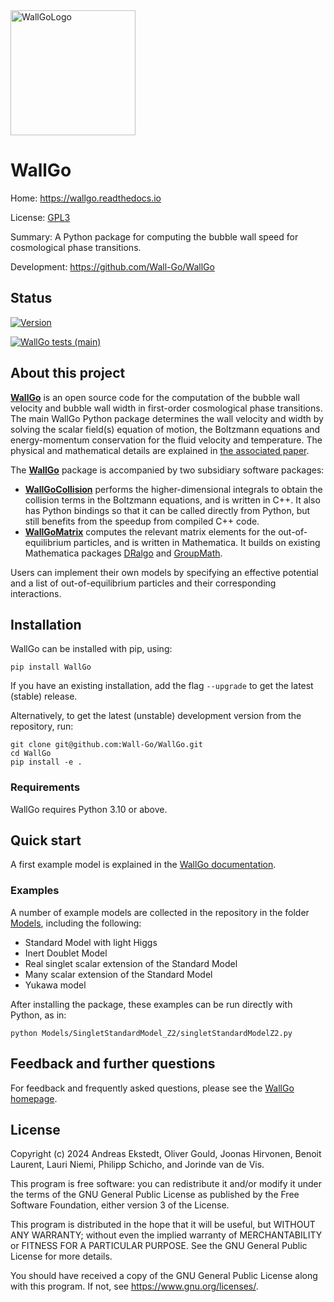 <img src="https://raw.githubusercontent.com/Wall-Go/WallGo/refs/heads/main/docs/source/figures/wallgo.svg" alt="WallGoLogo" width="200"/>


# WallGo

Home: https://wallgo.readthedocs.io

License: [GPL3](LICENSE)

Summary: A Python package for computing the bubble wall speed for cosmological phase transitions.

Development: https://github.com/Wall-Go/WallGo


## Status

[![Version](https://img.shields.io/github/v/tag/Wall-Go/WallGo?label=Version)](https://github.com/Wall-Go/WallGo/tags/)

[![WallGo tests (main)](https://github.com/Wall-Go/WallGo/actions/workflows/main.yml/badge.svg)](https://github.com/Wall-Go/WallGo/actions/workflows/main.yml)


## About this project

[**WallGo**](https://wallgo.readthedocs.io) is an open source code for the computation of the bubble wall velocity and bubble wall width in first-order cosmological phase transitions.
The main WallGo Python package determines the wall velocity and width by solving the scalar field(s) equation of motion, the Boltzmann equations and energy-momentum conservation for the fluid velocity and temperature. The physical and mathematical details are explained in [the associated paper](https://arxiv.org/abs/2411.04970).

The [**WallGo**](https://github.com/Wall-Go/WallGo) package is accompanied by two subsidiary software packages:
- [**WallGoCollision**](https://github.com/Wall-Go/WallGoCollision) performs the higher-dimensional integrals to obtain the collision terms in the Boltzmann equations, and is written in C++. It also has Python bindings so that it can be called directly from Python, but still benefits from the speedup from compiled C++ code.
- [**WallGoMatrix**](https://github.com/Wall-Go/WallGoMatrix) computes the relevant matrix elements for the out-of-equilibrium particles, and is written in Mathematica. It builds on existing Mathematica packages [DRalgo](https://github.com/DR-algo/DRalgo) and [GroupMath](https://renatofonseca.net/groupmath).

Users can implement their own models by specifying an effective potential and a list of out-of-equilibrium particles and their corresponding interactions.


## Installation

WallGo can be installed with pip, using:

    pip install WallGo

If you have an existing installation, add the flag `--upgrade` to get the latest (stable) release.

Alternatively, to get the latest (unstable) development version from the repository, run:

    git clone git@github.com:Wall-Go/WallGo.git
    cd WallGo
    pip install -e .


### Requirements

WallGo requires Python 3.10 or above.


## Quick start

A first example model is explained in the
[WallGo documentation](https://wallgo.readthedocs.io/en/latest/firstExample.html).


### Examples

A number of example models are collected in the repository in the folder
[Models](https://github.com/Wall-Go/WallGo/tree/main/Models), including the following:

- Standard Model with light Higgs
- Inert Doublet Model
- Real singlet scalar extension of the Standard Model
- Many scalar extension of the Standard Model
- Yukawa model

After installing the package, these examples can be run directly with Python, as
in:

    python Models/SingletStandardModel_Z2/singletStandardModelZ2.py


## Feedback and further questions

For feedback and frequently asked questions, please see the [WallGo homepage](https://wallgo.readthedocs.io).


## License

Copyright (c) 2024 Andreas Ekstedt, Oliver Gould, Joonas Hirvonen,
Benoit Laurent, Lauri Niemi, Philipp Schicho, and Jorinde van de Vis.

This program is free software: you can redistribute it and/or modify
it under the terms of the GNU General Public License as published by
the Free Software Foundation, either version 3 of the License.

This program is distributed in the hope that it will be useful,
but WITHOUT ANY WARRANTY; without even the implied warranty of
MERCHANTABILITY or FITNESS FOR A PARTICULAR PURPOSE.  See the
GNU General Public License for more details.

You should have received a copy of the GNU General Public License
along with this program.  If not, see <https://www.gnu.org/licenses/>.
